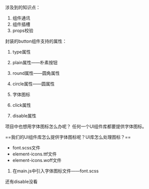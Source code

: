 涉及到的知识点：

1. 组件通讯
2. 组件插槽
3. props校验

封装的button组件支持的属性：

1. type属性

2. plain属性——朴素按钮

3. round属性——圆角属性

4. circle属性——圆属性

5. 字体图标

6. click属性

7. disable属性

   

项目中也想用字体图标怎么办呢？
任何一个UI组件库都要提供字体图标。

==我们的UI组件库怎么提供字体图标呢？UI库怎么处理图标？==

* font.scss文件
* element-icons.ttf文件
* element-icons.woff文件

1. 在main.js中引入字体图标文件——font.scss

还有disable没看

































